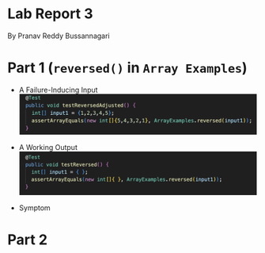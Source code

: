 # **Lab Report 3**
  By Pranav Reddy Bussannagari

# Part 1 (`reversed()` in `Array Examples`)
- A Failure-Inducing Input
![FailureInducingTest](FailureInducingTest.png)

- A Working Output
![ReverseWorks](ReverseWorks.png)

- Symptom

# Part 2
